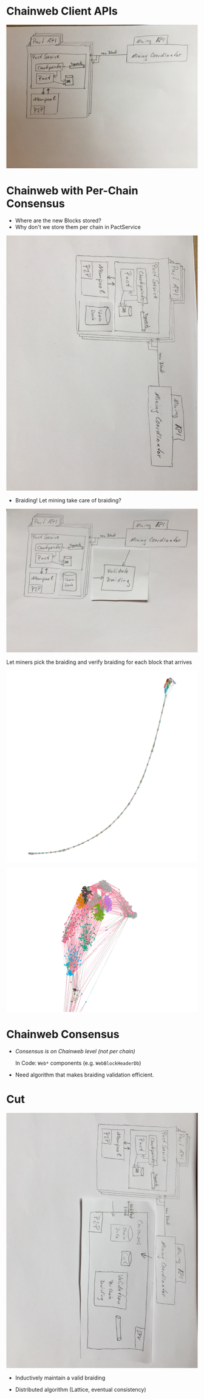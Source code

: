 # Chainweb Client APIs

![Client APIs](client-apis.jpg)

# Chainweb with Per-Chain Consensus

*   Where are the new Blocks stored?
*   Why don't we store them per chain in PactService

![Chain Data in Pact Service](./overview-with-chaindb.jpg)

*   Braiding! Let mining take care of braiding?

![Braiding Validation Component](./overview-with-braiding.jpg)

Let miners pick the braiding and verify braiding for each block that arrives

![Chainweb without Cuts](chain2.png)

![Closeup of Chainweb without Cuts](chain2-closeup.png)

# Chainweb Consensus

*   *Consensus is on Chainweb level (not per chain)*

    In Code: `Web*` components (e.g. `WebBlockHeaderDb`)

*   Need algorithm that makes braiding validation efficient.

# Cut

![Chainweb with Consensus](./chainweb-with-consensus.jpg)

*   Inductively maintain a valid braiding

*   Distributed algorithm (Lattice, eventual consistency)



